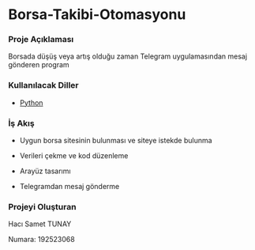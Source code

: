 # Borsa-Takibi-Otomasyonu

### Proje Açıklaması

Borsada düşüş veya artış olduğu zaman Telegram uygulamasından mesaj gönderen program

### Kullanılacak Diller

* [Python](https://www.python.org/)

### İş Akış

* Uygun borsa sitesinin bulunması ve siteye istekde bulunma 

* Verileri çekme ve kod düzenleme 

* Arayüz tasarımı 

* Telegramdan mesaj gönderme 

### Projeyi Oluşturan

Hacı Samet TUNAY

Numara: 192523068
